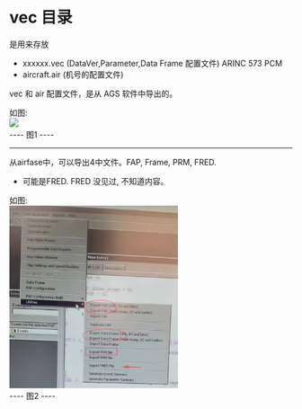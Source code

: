 # vec 目录  

是用来存放  
* xxxxxx.vec (DataVer,Parameter,Data Frame 配置文件) ARINC 573 PCM  
* aircraft.air (机号的配置文件)  

vec 和 air 配置文件，是从 AGS 软件中导出的。   

如图:   
<img src="https://github.com/osnosn/FlightDataDecode/raw/main/wgl/vec/readme01.png" width="300" />   
   ----  图1  ----   

----

从airfase中，可以导出4中文件。FAP, Frame, PRM, FRED.   
* 可能是FRED. FRED 没见过, 不知道内容。   

如图:   
<img src="https://github.com/osnosn/FlightDataDecode/raw/main/wgl/vec/airfase-app.jpg" width="300" />   
   ----  图2  ----   



